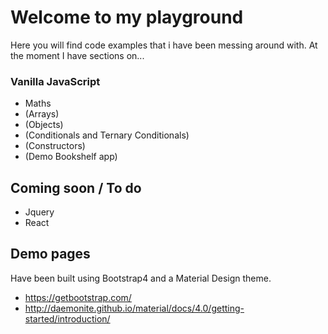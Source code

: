 # Welcome to my playground

Here you will find code examples that i have been messing around with. At the moment I have sections on...

### Vanilla JavaScript
- Maths
- (Arrays)
- (Objects)
- (Conditionals and Ternary Conditionals)
- (Constructors)
- (Demo Bookshelf app)

## Coming soon / To do
- Jquery
- React

## Demo pages

Have been built using Bootstrap4 and a Material Design theme.
- https://getbootstrap.com/
- http://daemonite.github.io/material/docs/4.0/getting-started/introduction/
